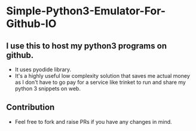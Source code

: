 # Simple-Python3-Emulator-For-Github-IO
## I use this to host my python3 programs on github. 
- It uses pyodide library.
- It's a highly useful low complexity solution that saves me actual money as I don't have to go pay for a service like trinket to run and share my python 3 snippets on web.

## Contribution
- Feel free to fork and raise PRs if you have any changes in mind.
